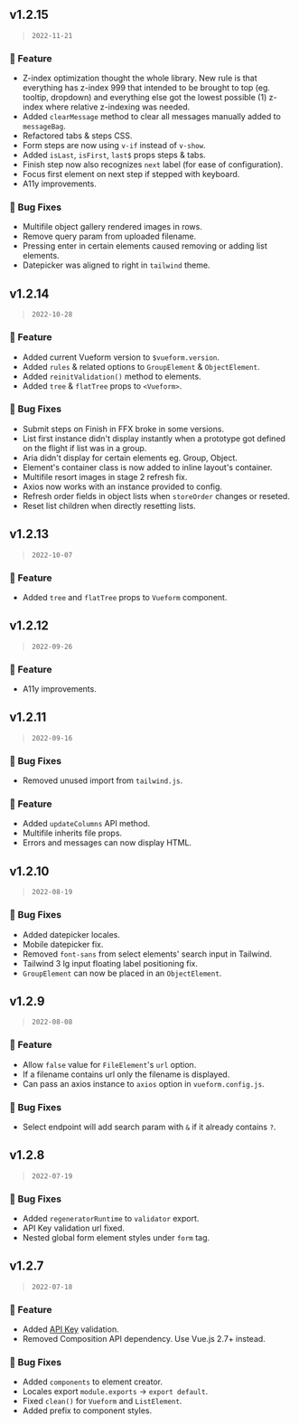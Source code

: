 ## v1.2.15

> `2022-11-21`

### 🎉 Feature
  - Z-index optimization thought the whole library. New rule is that everything has z-index 999 that intended to be brought to top (eg. tooltip, dropdown) and everything else got the lowest possible (1) z-index where relative z-indexing was needed.
  - Added `clearMessage` method to clear all messages manually added to `messageBag`.
  - Refactored tabs & steps CSS.
  - Form steps are now using `v-if` instead of `v-show`.
  - Added `isLast`, `isFirst`, `last$` props steps & tabs.
  - Finish step now also recognizes `next` label (for ease of configuration).
  - Focus first element on next step if stepped with keyboard.
  - A11y improvements.
  
### 🐞 Bug Fixes
  - Multifile object gallery rendered images in rows.
  - Remove query param from uploaded filename.
  - Pressing enter in certain elements caused removing or adding list elements.
  - Datepicker was aligned to right in `tailwind` theme.

## v1.2.14

> `2022-10-28`

### 🎉 Feature
  - Added current Vueform version to `$vueform.version`.
  - Added `rules` & related options to `GroupElement` & `ObjectElement`.
  - Added `reinitValidation()` method to elements.
  - Added `tree` & `flatTree` props to `<Vueform>`.
  
### 🐞 Bug Fixes
  - Submit steps on Finish in FFX broke in some versions.
  - List first instance didn't display instantly when a prototype got defined on the flight if list was in a group.
  - Aria didn't display for certain elements eg. Group, Object.
  - Element's container class is now added to inline layout's container.
  - Multifile resort images in stage 2 refresh fix.
  - Axios now works with an instance provided to config.
  - Refresh order fields in object lists when `storeOrder` changes or reseted.
  - Reset list children when directly resetting lists.

## v1.2.13

> `2022-10-07`

### 🎉 Feature
  - Added `tree` and `flatTree` props to `Vueform` component.

## v1.2.12

> `2022-09-26`

### 🎉 Feature
  - A11y improvements.

## v1.2.11

> `2022-09-16`

### 🐞 Bug Fixes
  - Removed unused import from `tailwind.js`.

### 🎉 Feature
  - Added `updateColumns` API method.
  - Multifile inherits file props.
  - Errors and messages can now display HTML.

## v1.2.10

> `2022-08-19`

### 🐞 Bug Fixes
  - Added datepicker locales.
  - Mobile datepicker fix.
  - Removed `font-sans` from select elements' search input in Tailwind.
  - Tailwind 3 lg input floating label positioning fix.
  - `GroupElement` can now be placed in an `ObjectElement`.

## v1.2.9

> `2022-08-08`

### 🎉 Feature
  - Allow `false` value for `FileElement`'s `url` option.
  - If a filename contains url only the filename is displayed.
  - Can pass an axios instance to `axios` option in `vueform.config.js`.

### 🐞 Bug Fixes
  - Select endpoint will add search param with `&` if it already contains `?`.

## v1.2.8

> `2022-07-19`

### 🐞 Bug Fixes
  - Added `regeneratorRuntime` to `validator` export.
  - API Key validation url fixed.
  - Nested global form element styles under `form` tag.

## v1.2.7

> `2022-07-18`

### 🎉 Feature
  - Added [API Key](/docs/1.x/installation#api-key) validation.
  - Removed Composition API dependency. Use Vue.js 2.7+ instead.

### 🐞 Bug Fixes
  - Added `components` to element creator.
  - Locales export `module.exports` -> `export default`.
  - Fixed `clean()` for `Vueform` and `ListElement`.
  - Added prefix to component styles.